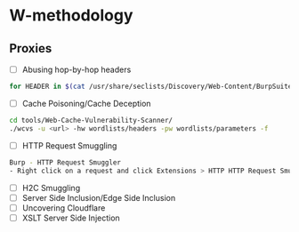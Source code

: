 # W-methodology

## Proxies
- ☐ Abusing hop-by-hop headers
```bash
for HEADER in $(cat /usr/share/seclists/Discovery/Web-Content/BurpSuite-ParamMiner/lowercase-headers); do python3 hbh-header-abuse-test.py -u "https://worldsms.vn/" -x "$HEADER" -v; :'sleep 1'; done
```
- ☐ Cache Poisoning/Cache Deception
```bash
cd tools/Web-Cache-Vulnerability-Scanner/
./wcvs -u <url> -hw wordlists/headers -pw wordlists/parameters -f
```
- ☐ HTTP Request Smuggling 
```bash
Burp - HTTP Request Smuggler
- Right click on a request and click Extensions > HTTP HTTP Request Smuggler > Smuggle Probe.
```
- ☐ H2C Smuggling
- ☐ Server Side Inclusion/Edge Side Inclusion
- ☐ Uncovering Cloudflare
- ☐ XSLT Server Side Injection
